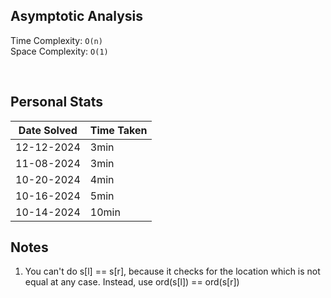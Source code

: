 ## Asymptotic Analysis  
Time Complexity: `O(n)`  
Space Complexity: `O(1)`  

&nbsp;  

## Personal Stats
| Date Solved | Time Taken |
| ----------- | ---------- |
| 12-12-2024  | 3min |  
| 11-08-2024  | 3min |  
| 10-20-2024  | 4min |  
| 10-16-2024  | 5min |  
| 10-14-2024  | 10min |  


## Notes  
1. You can't do s[l] == s[r], because it checks for the location which is not equal at any case. Instead, use ord(s[l]) == ord(s[r])   

